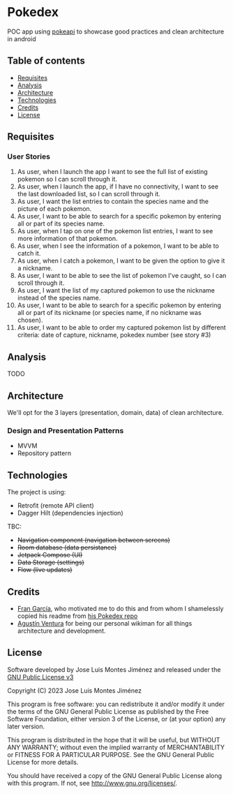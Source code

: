 # Pokedex

POC app using [pokeapi](https://pokeapi.co/docs/v2) to showcase good practices and clean 
architecture in android

## Table of contents

* [Requisites](#requisites)
* [Analysis](#analysis)
* [Architecture](#architecture)
* [Technologies](#technologies)
* [Credits](#credits)
* [License](#license)

## Requisites

### User Stories

1. As user, when I launch the app I want to see the full list of existing pokemon so I can scroll
   through it.
2. As user, when I launch the app, if I have no connectivity, I want to see the last downloaded
   list, so I can scroll through it.
3. As user, I want the list entries to contain the species name and the picture of each pokemon.
4. As user, I want to be able to search for a specific pokemon by entering all or part of its
   species name.
5. As user, when I tap on one of the pokemon list entries, I want to see more information of that
   pokemon.
6. As user, when I see the information of a pokemon, I want to be able to catch it.
7. As user, when I catch a pokemon, I want to be given the option to give it a nickname.
8. As user, I want to be able to see the list of pokemon I've caught, so I can scroll through it.
9. As user, I want the list of my captured pokemon to use the nickname instead of the species name.
10. As user, I want to be able to search for a specific pokemon by entering all or part of its
    nickname (or species name, if no nickname was chosen).
11. As user, I want to be able to order my captured pokemon list by different criteria: date of
    capture, nickname, pokedex number (see story #3)

## Analysis
TODO

## Architecture

We'll opt for the 3 layers (presentation, domain, data) of clean architecture.

### Design and Presentation Patterns

* MVVM
* Repository pattern

## Technologies

The project is using:
* Retrofit (remote API client)
* Dagger Hilt (dependencies injection)

TBC:
* ~~Navigation component (navigation between screens)~~
* ~~Room database (data persistance)~~
* ~~Jetpack Compose (UI)~~
* ~~Data Storage (settings)~~
* ~~Flow (live updates)~~
 
## Credits
* [Fran García](https://github.com/FranGarc), who motivated me to do this and from whom I shamelessly copied his readme from [his Pokedex repo](https://github.com/FranGarc/Pokedex/)
* [Agustín Ventura](https://github.com/agustinventura) for being our personal wikiman for all things architecture and development.

## License
Software developed by Jose Luis Montes Jiménez and released under the [GNU Public License v3](LICENSE.md)

Copyright (C) 2023  Jose Luis Montes Jiménez

This program is free software: you can redistribute it and/or modify
it under the terms of the GNU General Public License as published by
the Free Software Foundation, either version 3 of the License, or
(at your option) any later version.

This program is distributed in the hope that it will be useful,
but WITHOUT ANY WARRANTY; without even the implied warranty of
MERCHANTABILITY or FITNESS FOR A PARTICULAR PURPOSE.  See the
GNU General Public License for more details.

You should have received a copy of the GNU General Public License
along with this program.  If not, see <http://www.gnu.org/licenses/>.